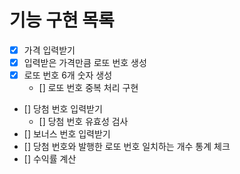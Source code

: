 # 기능 구현 목록

- [x] 가격 입력받기
- [x] 입력받은 가격만큼 로또 번호 생성
- [x] 로또 번호 6개 숫자 생성
    - [] 로또 번호 중복 처리 구현
- [] 당첨 번호 입력받기
    - [] 당첨 번호 유효성 검사
- [] 보너스 번호 입력받기
- [] 당첨 번호와 발행한 로또 번호 일치하는 개수 통계 체크
- [] 수익률 계산